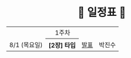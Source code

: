 <div align="center">
  
# 📅 일정표 📅

<table>
<tbody>
<tr>
<td align="center" colspan="5">1주차</td>
</tr>
<tr>
<td align="center">8/1 (목요일)</td>
<th align="left">[2장] 타입</th>
<td><a href="">발표</a></td>
<td>박진수</td>
</tr>
</tbody>
</table>
</div>
